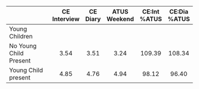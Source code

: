 
|                      | CE<br>Interview |  CE<br>Diary | ATUS<br>Weekend | CE:Int<br>%ATUS | CE:Dia<br>%ATUS |
| -------------------- | :----------: | :----------: | :----------: | :----------: | :----------: |
| Young Children       |              |              |              |              |              |
| No Young Child Present |         3.54 |         3.51 |         3.24 |       109.39 |       108.34 |
| Young Child present  |         4.85 |         4.76 |         4.94 |        98.12 |        96.40 |

